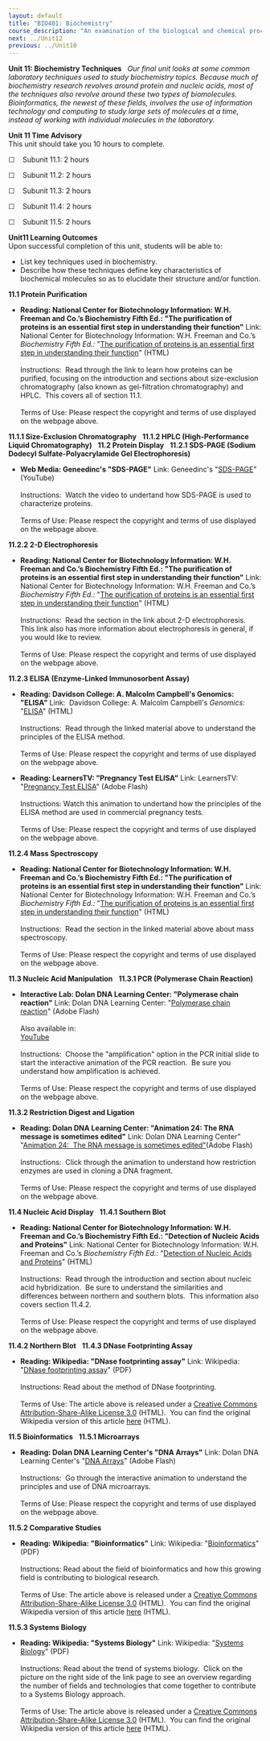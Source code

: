 ```yaml
---
layout: default
title: "BIO401: Biochemistry"
course_description: "An examination of the biological and chemical processes necessary to sustain life. Topics include: the structure and synthesis of amino acids and proteins, enzymatic activity, regulation and production of enzymes, the structure and function of carbohydrates, nucleic acids, and lipids, DNA, RNA, cellular metabolism, the biochemistry of genes and chromosomes, biochemical signaling, and laboratory techniques."
next: ../Unit12
previous: ../Unit10
---
```

**Unit 11: Biochemistry Techniques** <span id="11"></span> 
*Our final unit looks at some common laboratory techniques used to study
biochemistry topics. Because much of biochemistry research revolves
around protein and nucleic acids, most of the techniques also revolve
around these two types of biomolecules. Bioinformatics, the newest of
these fields, involves the use of information technology and computing
to study large sets of molecules at a time, instead of working with
individual molecules in the laboratory.*

**Unit 11 Time Advisory**  
This unit should take you 10 hours to complete.

☐    Subunit 11.1: 2 hours

☐    Subunit 11.2: 2 hours

☐    Subunit 11.3: 2 hours

☐    Subunit 11.4: 2 hours

☐    Subunit 11.5: 2 hours

**Unit11 Learning Outcomes**  
Upon successful completion of this unit, students will be able to:

-   List key techniques used in biochemistry.
-   Describe how these techniques define key characteristics of
    biochemical molecules so as to elucidate their structure and/or
    function.

**11.1 Protein Purification** <span id="11.1"></span> 
-   **Reading: National Center for Biotechnology Information: W.H.
    Freeman and Co.’s Biochemistry Fifth Ed.: "The purification of
    proteins is an essential first step in understanding their
    function"**
    Link: National Center for Biotechnology Information: W.H. Freeman
    and Co.’s *Biochemistry Fifth Ed.:* "[The purification of proteins
    is an essential first step in understanding their
    function](http://www.ncbi.nlm.nih.gov/bookshelf/br.fcgi?book=stryer&part=A438#A446)"
    (HTML)  
        
     Instructions:  Read through the link to learn how proteins can be
    purified, focusing on the introduction and sections about
    size-exclusion chromatography (also known as gel-filtration
    chromatography) and HPLC.  This covers all of section 11.1.  
        
     Terms of Use: Please respect the copyright and terms of use
    displayed on the webpage above.

**11.1.1 Size-Exclusion Chromatography** <span id="11.1.1"></span> 
**11.1.2 HPLC (High-Performance Liquid Chromatography)** <span
id="11.1.2"></span> 
**11.2 Protein Display** <span id="11.2"></span> 
**11.2.1 SDS-PAGE (Sodium Dodecyl Sulfate-Polyacrylamide Gel
Electrophoresis)** <span id="11.2.1"></span> 
-   **Web Media: Geneedinc's "SDS-PAGE"**
    Link: Geneedinc's
    "[SDS-PAGE](http://www.youtube.com/watch?v=IWZN_G_pC8U)" (YouTube)  
        
     Instructions:  Watch the video to undertand how SDS-PAGE is used to
    characterize proteins.  
        
     Terms of Use: Please respect the copyright and terms of use
    displayed on the webpage above.

**11.2.2 2-D Electrophoresis** <span id="11.2.2"></span> 
-   **Reading: National Center for Biotechnology Information: W.H.
    Freeman and Co.’s Biochemistry Fifth Ed.: "The purification of
    proteins is an essential first step in understanding their
    function"**
    Link: National Center for Biotechnology Information: W.H. Freeman
    and Co.’s *Biochemistry Fifth Ed.:* "[The purification of proteins
    is an essential first step in understanding their
    function](http://www.ncbi.nlm.nih.gov/bookshelf/br.fcgi?book=stryer&part=A438#A446)"
    (HTML)  
        
     Instructions:  Read the section in the link about 2-D
    electrophoresis.  This link also has more information about
    electrophoresis in general, if you would like to review.   
        
     Terms of Use: Please respect the copyright and terms of use
    displayed on the webpage above.

**11.2.3 ELISA (Enzyme-Linked Immunosorbent Assay)** <span
id="11.2.3"></span> 
-   **Reading: Davidson College: A. Malcolm Campbell's Genomics:
    "ELISA"**
    Link:  Davidson College: A. Malcolm Campbell's *Genomics*: 
    "[ELISA](http://www.bio.davidson.edu/courses/genomics/method/ELISA.html)"
    (HTML)  
        
     Instructions:  Read through the linked material above to understand
    the principles of the ELISA method.   
        
     Terms of Use: Please respect the copyright and terms of use
    displayed on the webpage above.

-   **Reading: LearnersTV: "Pregnancy Test ELISA"**
    Link: LearnersTV: "[Pregnancy Test
    ELISA](http://www.learnerstv.com/animation/animation.php?ani=406&cat=biology)"
    (Adobe Flash)  
        
     Instructions: Watch this animation to undertand how the principles
    of the ELISA method are used in commercial pregnancy tests.  
        
     Terms of Use: Please respect the copyright and terms of use
    displayed on the webpage above.

**11.2.4 Mass Spectroscopy** <span id="11.2.4"></span> 
-   **Reading: National Center for Biotechnology Information: W.H.
    Freeman and Co.’s Biochemistry Fifth Ed.: "The purification of
    proteins is an essential first step in understanding their
    function"**
    Link: National Center for Biotechnology Information: W.H. Freeman
    and Co.’s *Biochemistry Fifth Ed.:* "[The purification of proteins
    is an essential first step in understanding their
    function](http://www.ncbi.nlm.nih.gov/bookshelf/br.fcgi?book=stryer&part=A438#A446)"
    (HTML)  
        
     Instructions:  Read the section in the linked material above about
    mass spectroscopy.  
        
     Terms of Use: Please respect the copyright and terms of use
    displayed on the webpage above.

**11.3 Nucleic Acid Manipulation** <span id="11.3"></span> 
**11.3.1 PCR (Polymerase Chain Reaction)** <span id="11.3.1"></span> 
-   **Interactive Lab: Dolan DNA Learning Center: "Polymerase chain
    reaction"**
    Link: Dolan DNA Learning Center: "[Polymerase chain
    reaction](http://www.dnalc.org/resources/animations/pcr.html)"
    (Adobe Flash)  
        
     Also available in:  
     [YouTube](http://www.youtube.com/watch?v=JRAA4C2OPwg)  
        
     Instructions:  Choose the "amplification" option in the PCR initial
    slide to start the interactive animation of the PCR reaction.  Be
    sure you understand how amplification is achieved.  
        
     Terms of Use: Please respect the copyright and terms of use
    displayed on the webpage above.

**11.3.2 Restriction Digest and Ligation** <span id="11.3.2"></span> 
-   **Reading: Dolan DNA Learning Center: "Animation 24: The RNA message
    is sometimes edited"**
    Link: Dolan DNA Learning Center” "[Animation 24:  The RNA message is
    sometimes
    edited"](http://www.dnalc.org/view/16529-Animation-24-The-RNA-message-is-sometimes-edited-.html)(Adobe
    Flash)  
        
     Instructions:  Click through the animation to understand how
    restriction enzymes are used in cloning a DNA fragment.  
        
     Terms of Use: Please respect the copyright and terms of use
    displayed on the webpage above.

**11.4 Nucleic Acid Display** <span id="11.4"></span> 
**11.4.1 Southern Blot** <span id="11.4.1"></span> 
-   **Reading: National Center for Biotechnology Information: W.H.
    Freeman and Co.’s Biochemistry Fifth Ed.: "Detection of Nucleic
    Acids and Proteins"**
    Link: National Center for Biotechnology Information: W.H. Freeman
    and Co.’s *Biochemistry Fifth Ed.:* "[Detection of Nucleic Acids and
    Proteins](http://www.ncbi.nlm.nih.gov/bookshelf/br.fcgi?book=cooper&part=A472#A473)"
    (HTML)  
        
     Instructions:  Read through the introduction and section about
    nucleic acid hybridization.  Be sure to understand the similarities
    and differences between northern and southern blots.  This
    information also covers section 11.4.2.  
        
     Terms of Use: Please respect the copyright and terms of use
    displayed on the webpage above.

**11.4.2 Northern Blot** <span id="11.4.2"></span> 
**11.4.3 DNase Footprinting Assay** <span id="11.4.3"></span> 
-   **Reading: Wikipedia: "DNase footprinting assay"**
    Link: Wikipedia: "[DNase footprinting
    assay](https://resources.saylor.org/wwwresources/archived/site/wp-content/uploads/2012/02/BIO401_Wikipedia_DNase-footprinting-assay_2.7.2012.pdf)"
    (PDF)  
        
     Instructions: Read about the method of DNase footprinting.  
        
     Terms of Use: The article above is released under a [Creative
    Commons Attribution-Share-Alike License
    3.0](http://creativecommons.org/licenses/by-sa/3.0/) (HTML).  You
    can find the original Wikipedia version of this article
    [here](http://en.wikipedia.org/wiki/DNase_footprinting_assay)
    (HTML).

**11.5 Bioinformatics** <span id="11.5"></span> 
**11.5.1 Microarrays** <span id="11.5.1"></span> 
-   **Reading: Dolan DNA Learning Center's "DNA Arrays"**
    Link: Dolan DNA Learning Center's "[DNA
    Arrays](http://www.dnalc.org/resources/animations/dnaarray.html)"
    (Adobe Flash)  
        
     Instructions:  Go through the interactive animation to understand
    the principles and use of DNA microarrays.  
        
     Terms of Use: Please respect the copyright and terms of use
    displayed on the webpage above.

**11.5.2 Comparative Studies** <span id="11.5.2"></span> 
-   **Reading: Wikipedia: "Bioinformatics"**
    Link: Wikipedia:
    "[Bioinformatics](https://resources.saylor.org/wwwresources/archived/site/wp-content/uploads/2012/02/BIO401_Wikipedia_Bioinformatics_2.7.2012.pdf)"
    (PDF)  
        
     Instructions: Read about the field of bioinformatics and how this
    growing field is contributing to biological research.  
        
     Terms of Use: The article above is released under a [Creative
    Commons Attribution-Share-Alike License
    3.0](http://creativecommons.org/licenses/by-sa/3.0/) (HTML).  You
    can find the original Wikipedia version of this article
    [here](http://en.wikipedia.org/wiki/Bioinformatics) (HTML).

**11.5.3 Systems Biology** <span id="11.5.3"></span> 
-   **Reading: Wikipedia: "Systems Biology"**
    Link: Wikipedia: "[Systems
    Biology](https://resources.saylor.org/wwwresources/archived/site/wp-content/uploads/2012/02/BIO401_Wikipedia_Systems-biology_2.7.2012.pdf)"
    (PDF)  
        
     Instructions: Read about the trend of systems biology.  Click on
    the picture on the right side of the link page to see an overview
    regarding the number of fields and technologies that come together
    to contribute to a Systems Biology approach.  
        
     Terms of Use: The article above is released under a [Creative
    Commons Attribution-Share-Alike License
    3.0](http://creativecommons.org/licenses/by-sa/3.0/) (HTML).  You
    can find the original Wikipedia version of this article
    [here](http://en.wikipedia.org/wiki/Systems_biology) (HTML).


